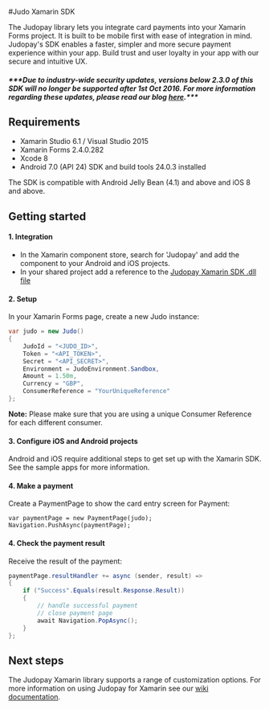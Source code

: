 #Judo Xamarin SDK

The Judopay library lets you integrate card payments into your Xamarin Forms project. It is built to be mobile first with ease of integration in mind. Judopay's SDK enables a faster, simpler and more secure payment experience within your app. Build trust and user loyalty in your app with our secure and intuitive UX.

##### **\*\*\*Due to industry-wide security updates, versions below 2.3.0 of this SDK will no longer be supported after 1st Oct 2016. For more information regarding these updates, please read our blog [here](http://hub.judopay.com/pci31-security-updates/ "Security Blog").*****

## Requirements
- Xamarin Studio 6.1 / Visual Studio 2015
- Xamarin Forms 2.4.0.282
- Xcode 8
- Android 7.0 (API 24) SDK and build tools 24.0.3 installed

The SDK is compatible with Android Jelly Bean (4.1) and above and iOS 8 and above.

## Getting started

#### 1. Integration

- In the Xamarin component store, search for 'Judopay' and add the component to your Android and iOS projects.
- In your shared project add a reference to the [Judopay Xamarin SDK .dll file](https://github.com/Judopay/Xamarin-Sample-App/blob/master/samples/lib/JudoDotNetXamarin.dll)

#### 2. Setup

In your Xamarin Forms page, create a new Judo instance:

```csharp
var judo = new Judo()
{
    JudoId = "<JUDO_ID>",
    Token = "<API_TOKEN>",
    Secret = "<API_SECRET>",
    Environment = JudoEnvironment.Sandbox,
    Amount = 1.50m,
    Currency = "GBP",
    ConsumerReference = "YourUniqueReference"
};
```

__Note:__ Please make sure that you are using a unique Consumer Reference for each different consumer.

#### 3. Configure iOS and Android projects

Android and iOS require additional steps to get set up with the Xamarin SDK. See the sample apps for more information.

#### 4. Make a payment

Create a PaymentPage to show the card entry screen for Payment:

```chsarp
var paymentPage = new PaymentPage(judo);
Navigation.PushAsync(paymentPage);
```

#### 4. Check the payment result

Receive the result of the payment:

```csharp
paymentPage.resultHandler += async (sender, result) =>
{
	if ("Success".Equals(result.Response.Result))
	{
		// handle successful payment
		// close payment page
		await Navigation.PopAsync();
	}
};
```

## Next steps

The Judopay Xamarin library supports a range of customization options. For more information on using Judopay for Xamarin see our [wiki documentation](https://github.com/JudoPay/Judo-Xamarin/wiki).

